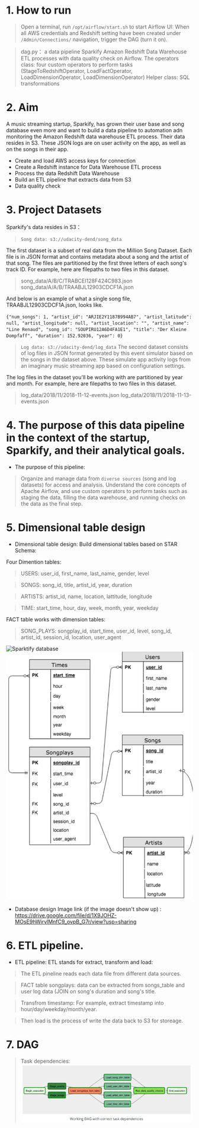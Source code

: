 # 1. How to run 
> Open a terminal, run `/opt/airflow/start.sh` to start Airflow UI: 
> When all AWS credentials and Redshift setting have been created under `/Admin/Connections/` navigation, trigger the DAG (turn it on). 

> dag.py： a data pipeline Sparkify Amazon Redshift Data Warehouse ETL processes with data quality check on Airflow. 
> The operators class: four custom operators to perform tasks (StageToRedshiftOperator, LoadFactOperator, LoadDimensionOperator, LoadDimensionOperator)
> Helper class: SQL transformations


# 2. Aim
A music streaming startup, Sparkify, has grown their user base and song database even more and want to build a data pipeline to automation adn monitoring the Amazon Redshift data warehouse ETL process. Their data resides in S3. These JSON logs are on user activity on the app, as well as on the songs in their app.

* Create and load AWS access keys for connection
* Create a Redshift instance for Data Warehouse ETL process
* Process the data Redshift Data Warehouse
* Build an ETL pipeline that extracts data from S3
* Data quality check


# 3. Project Datasets
Sparkify's data resides in S3：

>  `Song data: s3://udacity-dend/song_data`

The first dataset is a subset of real data from the Million Song Dataset. Each file is in JSON format and contains metadata about a song and the artist of that song. The files are partitioned by the first three letters of each song's track ID. For example, here are filepaths to two files in this dataset.

> song_data/A/B/C/TRABCEI128F424C983.json
> song_data/A/A/B/TRAABJL12903CDCF1A.json

And below is an example of what a single song file, TRAABJL12903CDCF1A.json, looks like.

`{"num_songs": 1, "artist_id": "ARJIE2Y1187B994AB7", "artist_latitude": null, "artist_longitude": null, "artist_location": "", "artist_name": "Line Renaud", "song_id": "SOUPIRU12A6D4FA1E1", "title": "Der Kleine Dompfaff", "duration": 152.92036, "year": 0}`


>  `Log data: s3://udacity-dend/log_data`
The second dataset consists of log files in JSON format generated by this event simulator based on the songs in the dataset above. These simulate app activity logs from an imaginary music streaming app based on configuration settings.

The log files in the dataset you'll be working with are partitioned by year and month. For example, here are filepaths to two files in this dataset.

> log_data/2018/11/2018-11-12-events.json
> log_data/2018/11/2018-11-13-events.json


# 4. The purpose of this data pipeline in the context of the startup, Sparkify, and their analytical goals.

* The purpose of this pipeline:
> Organize and manage data from `diverse sources` (song and log datasets) for access and analysis.
> Understand the core concepts of Apache Airflow, and use custom operators to perform tasks such as staging the data, filling the data warehouse, and running checks on the data as the final step. 


# 5. Dimensional table design

* Dimensional table design: 
Build dimensional tables based on STAR Schema:

Four Dimention tables: 

> USERS: user_id, first_name, last_name, gender, level

> SONGS: song_id, title, artist_id, year, duration

> ARTISTS: artist_id, name, location, lattitude, longitude

> TIME: start_time, hour, day, week, month, year, weekday

FACT table works with dimension tables: 

> SONG_PLAYS: songplay_id, start_time, user_id, level, song_id, artist_id, session_id, location, user_agent

![Sparktify database](https://drive.google.com/file/d/1X9JOHZ-MOsE9hWirvlMnfC9_ovpB_G7r/view?usp=sharing)
![Sparktify Star Schema](https://github.com/yfocusy/DataEngineering-Udacity-Nanodegree/blob/master/Project5_Airflow_data_pipeline/airflow/Star%20Schema.png?raw=true)

* Database design Image link (if the image doesn't show up) : https://drive.google.com/file/d/1X9JOHZ-MOsE9hWirvlMnfC9_ovpB_G7r/view?usp=sharing


# 6. ETL pipeline.

* ETL pipeline: 
ETL stands for extract, transform and load:  

> The ETL pineline reads each data file from different data sources. 

> FACT table songplays: data can be extracted from songs_table and user log data (JOIN on song's duration and song's title.

> Transfrom timestamp: For example, extract timestamp into hour/day/weekday/month/year. 

> Then load is the process of write the data back to S3 for storeage. 

# 7. DAG 
> Task dependencies:
![DAG](https://raw.githubusercontent.com/yfocusy/DataEngineering-Udacity-Nanodegree/master/P5_airflow_data_pipeline.png)


